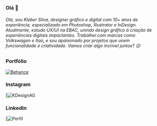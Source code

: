 ### Olá 👋

###### Olá, sou Kleber Silva, designer gráfico e digital com 10+ anos de experiência, especializado em Photoshop, Illustrator e InDesign. Atualmente, estudo UX/UI na EBAC, unindo design gráfico à criação de experiências digitais impactantes. Trabalhei com marcas como Volkswagen e Itaú, e sou apaixonado por projetos que unem funcionalidade e criatividade. Vamos criar algo incrível juntos? 😊


### Portfólio

[![Behance](https://github-readme-stats.vercel.app/api?username=pedrogithub1406&show_icons=true&theme=dark)](https://github.com/anuraghazra/github-readme-stats](https://www.behance.net/kleberps))

### Instagram

[![KDesignAG](https://www.instagram.com/kdesignag/)


### LinkedIn

[![Perfil](https://www.linkedin.com/in/klebersilva-design/)

